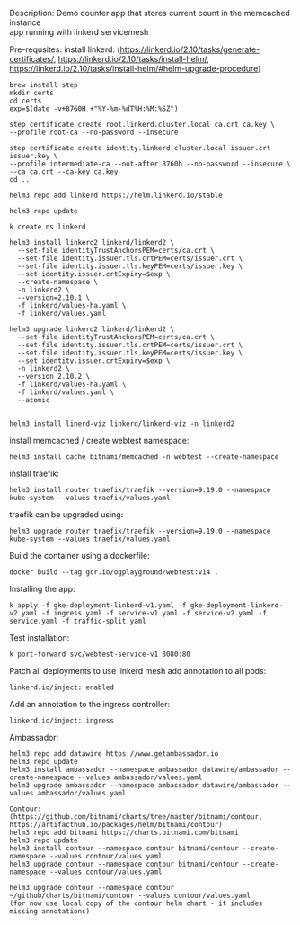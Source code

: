 Description:
Demo counter app that stores current count in the memcached instance<br>
app running with linkerd servicemesh

Pre-requsites:
install linkerd: (https://linkerd.io/2.10/tasks/generate-certificates/,
  https://linkerd.io/2.10/tasks/install-helm/,
  https://linkerd.io/2.10/tasks/install-helm/#helm-upgrade-procedure)
```
brew install step
mkdir certs
cd certs
exp=$(date -v+8760H +"%Y-%m-%dT%H:%M:%SZ")

step certificate create root.linkerd.cluster.local ca.crt ca.key \
--profile root-ca --no-password --insecure

step certificate create identity.linkerd.cluster.local issuer.crt issuer.key \
--profile intermediate-ca --not-after 8760h --no-password --insecure \
--ca ca.crt --ca-key ca.key
cd ..

helm3 repo add linkerd https://helm.linkerd.io/stable

helm3 repo update

k create ns linkerd

helm3 install linkerd2 linkerd/linkerd2 \
  --set-file identityTrustAnchorsPEM=certs/ca.crt \
  --set-file identity.issuer.tls.crtPEM=certs/issuer.crt \
  --set-file identity.issuer.tls.keyPEM=certs/issuer.key \
  --set identity.issuer.crtExpiry=$exp \
  --create-namespace \
  -n linkerd2 \
  --version=2.10.1 \
  -f linkerd/values-ha.yaml \
  -f linkerd/values.yaml

helm3 upgrade linkerd2 linkerd/linkerd2 \
  --set-file identityTrustAnchorsPEM=certs/ca.crt \
  --set-file identity.issuer.tls.crtPEM=certs/issuer.crt \
  --set-file identity.issuer.tls.keyPEM=certs/issuer.key \
  --set identity.issuer.crtExpiry=$exp \
  -n linkerd2 \
  --version 2.10.2 \
  -f linkerd/values-ha.yaml \
  -f linkerd/values.yaml \
  --atomic


helm3 install linerd-viz linkerd/linkerd-viz -n linkerd2
```

install memcached / create webtest namespace:
```
helm3 install cache bitnami/memcached -n webtest --create-namespace
```

install traefik:
```
helm3 install router traefik/traefik --version=9.19.0 --namespace kube-system --values traefik/values.yaml
```
traefik can be upgraded using:
```
helm3 upgrade router traefik/traefik --version=9.19.0 --namespace kube-system --values traefik/values.yaml
```

Build the container using a dockerfile:
```
docker build --tag gcr.io/ogplayground/webtest:v14 .
```

Installing the app:
```
k apply -f gke-deployment-linkerd-v1.yaml -f gke-deployment-linkerd-v2.yaml -f ingress.yaml -f service-v1.yaml -f service-v2.yaml -f service.yaml -f traffic-split.yaml
```

Test installation:
```
k port-forward svc/webtest-service-v1 8080:80
```

Patch all deployments to use linkerd mesh add annotation to all pods:
```
linkerd.io/inject: enabled
```

Add an annotation to the ingress controller:
```
linkerd.io/inject: ingress
```

Ambassador:
```
helm3 repo add datawire https://www.getambassador.io
helm3 repo update
helm3 install ambassador --namespace ambassador datawire/ambassador --create-namespace --values ambassador/values.yaml
helm3 upgrade ambassador --namespace ambassador datawire/ambassador --values ambassador/values.yaml

Contour: (https://github.com/bitnami/charts/tree/master/bitnami/contour, https://artifacthub.io/packages/helm/bitnami/contour)
helm3 repo add bitnami https://charts.bitnami.com/bitnami
helm3 repo update
helm3 install contour --namespace contour bitnami/contour --create-namespace --values contour/values.yaml
helm3 upgrade contour --namespace contour bitnami/contour --create-namespace --values contour/values.yaml

helm3 upgrade contour --namespace contour ~/github/charts/bitnami/contour --values contour/values.yaml
(for now use local copy of the contour helm chart - it includes missing annotations)
